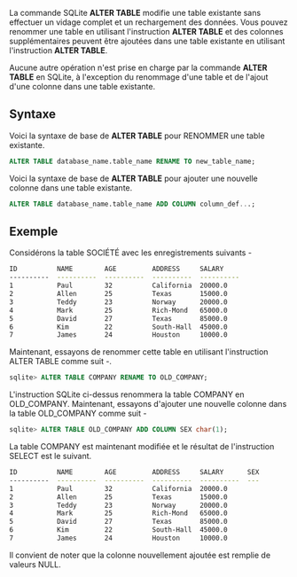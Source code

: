 La commande SQLite **ALTER TABLE** modifie une table existante sans effectuer un vidage complet et un rechargement des données. Vous pouvez renommer une table en utilisant l'instruction **ALTER TABLE** et des colonnes supplémentaires peuvent être ajoutées dans une table existante en utilisant l'instruction **ALTER TABLE**.

Aucune autre opération n'est prise en charge par la commande **ALTER TABLE** en SQLite, à l'exception du renommage d'une table et de l'ajout d'une colonne dans une table existante.

## Syntaxe

Voici la syntaxe de base de **ALTER TABLE** pour RENOMMER une table existante.

```sql
ALTER TABLE database_name.table_name RENAME TO new_table_name;
```

Voici la syntaxe de base de **ALTER TABLE** pour ajouter une nouvelle colonne dans une table existante.

```sql
ALTER TABLE database_name.table_name ADD COLUMN column_def...;
```

## Exemple

Considérons la table SOCIÉTÉ avec les enregistrements suivants -

```bash
ID          NAME        AGE         ADDRESS     SALARY
----------  ----------  ----------  ----------  ----------
1           Paul        32          California  20000.0
2           Allen       25          Texas       15000.0
3           Teddy       23          Norway      20000.0
4           Mark        25          Rich-Mond   65000.0
5           David       27          Texas       85000.0
6           Kim         22          South-Hall  45000.0
7           James       24          Houston     10000.0
```

Maintenant, essayons de renommer cette table en utilisant l'instruction ALTER TABLE comme suit -.

```sql
sqlite> ALTER TABLE COMPANY RENAME TO OLD_COMPANY;
```

L'instruction SQLite ci-dessus renommera la table COMPANY en OLD_COMPANY. Maintenant, essayons d'ajouter une nouvelle colonne dans la table OLD_COMPANY comme suit - 

```sql
sqlite> ALTER TABLE OLD_COMPANY ADD COLUMN SEX char(1);
```

La table COMPANY est maintenant modifiée et le résultat de l'instruction SELECT est le suivant.

```bash
ID          NAME        AGE         ADDRESS     SALARY      SEX
----------  ----------  ----------  ----------  ----------  ---
1           Paul        32          California  20000.0
2           Allen       25          Texas       15000.0
3           Teddy       23          Norway      20000.0
4           Mark        25          Rich-Mond   65000.0
5           David       27          Texas       85000.0
6           Kim         22          South-Hall  45000.0
7           James       24          Houston     10000.0
```

Il convient de noter que la colonne nouvellement ajoutée est remplie de valeurs NULL.